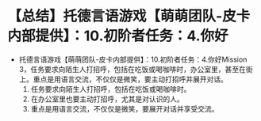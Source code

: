 # 【总结】托德言语游戏【萌萌团队-皮卡内部提供】：10.初阶者任务：4.你好

-   托德言语游戏【萌萌团队-皮卡内部提供】：10.初阶者任务：4.你好Mission 3，任务要求向陌生人打招呼，包括在吃饭或喝咖啡时，办公室里，甚至在街上。重点是用语言交流，不仅仅是微笑，要主动打招呼并展开对话。
    1.  任务要求向陌生人打招呼，包括在吃饭或喝咖啡时。
    2.  在办公室里也要主动打招呼，尤其是对认识的人。
    3.  重点是用语言交流，不仅仅是微笑，要展开对话并享受交流。